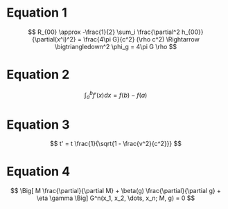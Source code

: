 # Equation 1
$$
R_{00} \approx
    -\frac{1}{2}
    \sum_i
    \frac{\partial^2 h_{00}}{\partial(x^i)^2}
    =
    \frac{4\pi G}{c^2}
    (\rho c^2)
    \Rightarrow
    \bigtriangledown^2 \phi_g
    =
    4\pi G \rho
$$

# Equation 2

$$
\int_a^b f'(x)dx = f(b) - f(a)
$$

# Equation 3

$$
t' = t \frac{1}{\sqrt{1 - \frac{v^2}{c^2}}}
$$

# Equation 4

$$
\Big[
    M \frac{\partial}{\partial M} +
    \beta(g) \frac{\partial}{\partial g} +
    \eta \gamma
\Big]
G^n(x_1, x_2, \dots, x_n; M, g) = 0
$$
